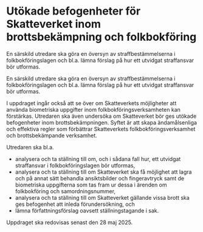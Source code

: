 # Utökade befogenheter för Skatteverket inom brottsbekämpning och folkbokföring

En särskild utredare ska göra en översyn av straffbestämmelserna i folkbokföringslagen och bl.a. lämna förslag på hur ett utvidgat straffansvar bör utformas.

En särskild utredare ska göra en översyn av straffbestämmelserna i folkbokföringslagen och bl.a. lämna förslag på hur ett utvidgat straffansvar bör utformas.

I uppdraget ingår också att se över om Skatteverkets möjligheter att använda biometriska uppgifter inom folkbokföringsverksamheten kan förstärkas. Utredaren ska även undersöka om Skatteverket bör ges utökade befogenheter inom brottsbekämpningen. Syftet är att skapa ändamålsenliga och effektiva regler som förbättrar Skatteverkets folkbokföringsverksamhet och brottsbekämpande verksamhet.

Utredaren ska bl.a.

* analysera och ta ställning till om, och i sådana fall hur, ett utvidgat
straffansvar i folkbokföringslagen bör utformas,
* analysera och ta ställning till om Skatteverket ska få möjlighet att lagra och på annat sätt behandla ansiktsbilder och fingeravtryck samt de biometriska uppgifterna som tas fram ur dessa i ärenden om folkbokföring och samordningsnummer,
* analysera och ta ställning till om Skatteverket gällande vissa brott ska ges befogenhet att inleda förundersökning, och
* lämna författningsförslag oavsett ställningstagande i sak.


Uppdraget ska redovisas senast den 28 maj 2025.
